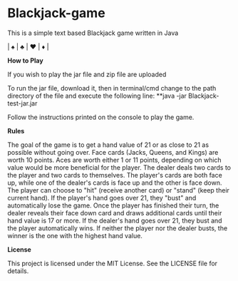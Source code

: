 # Blackjack-game

This is a simple text based Blackjack game written in Java

|  ♠  |  ♣  |  ♥  |  ♦  |

**How to Play**

If you wish to play the jar file and zip file are uploaded

To run the jar file, download it, then in terminal/cmd change to the path directory of the file and execute the following line:
**java -jar Blackjack-test-jar.jar

Follow the instructions printed on the console to play the game.

**Rules**

The goal of the game is to get a hand value of 21 or as close to 21 as possible without going over.
Face cards (Jacks, Queens, and Kings) are worth 10 points.
Aces are worth either 1 or 11 points, depending on which value would be more beneficial for the player.
The dealer deals two cards to the player and two cards to themselves. The player's cards are both face up, while one of the dealer's cards is face up and the other is face down.
The player can choose to "hit" (receive another card) or "stand" (keep their current hand).
If the player's hand goes over 21, they "bust" and automatically lose the game.
Once the player has finished their turn, the dealer reveals their face down card and draws additional cards until their hand value is 17 or more.
If the dealer's hand goes over 21, they bust and the player automatically wins.
If neither the player nor the dealer busts, the winner is the one with the highest hand value.

**License**

This project is licensed under the MIT License. See the LICENSE file for details.
